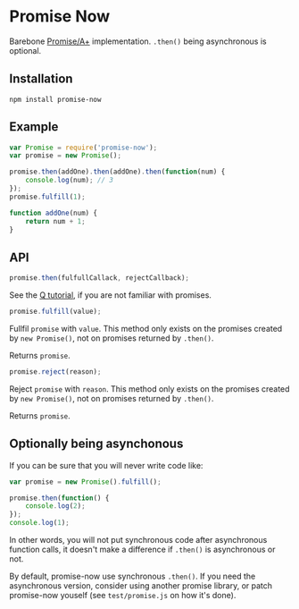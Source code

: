 # Promise Now

Barebone [Promise/A+](http://promisesaplus.com/) implementation. `.then()` being asynchronous is optional.

## Installation

	npm install promise-now

## Example

```javascript
var Promise = require('promise-now');
var promise = new Promise();

promise.then(addOne).then(addOne).then(function(num) {
	console.log(num); // 3
});
promise.fulfill(1);

function addOne(num) {
	return num + 1;
}
```

## API

```javascript
promise.then(fulfullCallack, rejectCallback);
```

See the [Q tutorial](https://github.com/kriskowal/q#tutorial), if you are not familiar with promises.

```javascript
promise.fulfill(value);
```

Fullfil `promise` with `value`. This method only exists on the promises created by `new Promise()`, not on promises returned by `.then()`.

Returns `promise`.

```javascript
promise.reject(reason);
```

Reject `promise` with `reason`. This method only exists on the promises created by `new Promise()`, not on promises returned by `.then()`.

Returns `promise`.

## Optionally being asynchonous

If you can be sure that you will never write code like:

```javascript
var promise = new Promise().fulfill();

promise.then(function() {
	console.log(2);
});
console.log(1);
```

In other words, you will not put synchronous code after asynchronous function calls, it doesn't make a difference if `.then()` is asynchronous or not.

By default, promise-now use synchronous `.then()`. If you need the asynchronous version, consider using another promise library, or patch promise-now youself (see `test/promise.js` on how it's done).
